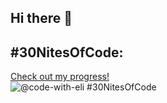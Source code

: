 ## Hi there 👋

<!--
**code-with-eli/code-with-eli** is a ✨ _special_ ✨ repository because its `README.md` (this file) appears on your GitHub profile.

Here are some ideas to get you started:

- 🔭 I’m currently working on ...
- 🌱 I’m currently learning ...
- 👯 I’m looking to collaborate on ...
- 🤔 I’m looking for help with ...
- 💬 Ask me about ...
- 📫 How to reach me: ...
- 😄 Pronouns: ...
- ⚡ Fun fact: ...
-->

## #30NitesOfCode:
  [Check out my progress!](https://www.codedex.io/@code-with-eli/30-nites-of-code)  
  ![@code-with-eli #30NitesOfCode](https://www.codedex.io/api/petStatus?user=code-with-eli)
